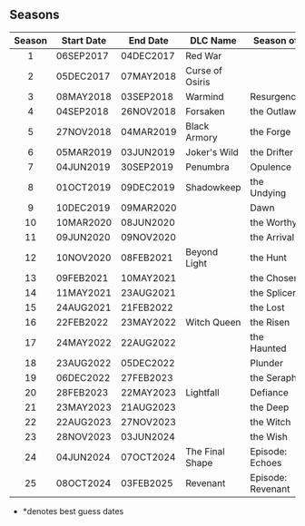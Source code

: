 ## Seasons

| Season | Start Date | End Date  | DLC Name        | Season of         |
| :----: | ---------- | --------- | --------------- | ----------------- |
|   1    | 06SEP2017  | 04DEC2017 | Red War         |                   |
|   2    | 05DEC2017  | 07MAY2018 | Curse of Osiris |                   |
|   3    | 08MAY2018  | 03SEP2018 | Warmind         | Resurgence        |
|   4    | 04SEP2018  | 26NOV2018 | Forsaken        | the Outlaw        |
|   5    | 27NOV2018  | 04MAR2019 | Black Armory    | the Forge         |
|   6    | 05MAR2019  | 03JUN2019 | Joker's Wild    | the Drifter       |
|   7    | 04JUN2019  | 30SEP2019 | Penumbra        | Opulence          |
|   8    | 01OCT2019  | 09DEC2019 | Shadowkeep      | the Undying       |
|   9    | 10DEC2019  | 09MAR2020 |                 | Dawn              |
|   10   | 10MAR2020  | 08JUN2020 |                 | the Worthy        |
|   11   | 09JUN2020  | 09NOV2020 |                 | the Arrival       |
|   12   | 10NOV2020  | 08FEB2021 | Beyond Light    | the Hunt          |
|   13   | 09FEB2021  | 10MAY2021 |                 | the Chosen        |
|   14   | 11MAY2021  | 23AUG2021 |                 | the Splicer       |
|   15   | 24AUG2021  | 21FEB2022 |                 | the Lost          |
|   16   | 22FEB2022  | 23MAY2022 | Witch Queen     | the Risen         |
|   17   | 24MAY2022  | 22AUG2022 |                 | the Haunted       |
|   18   | 23AUG2022  | 05DEC2022 |                 | Plunder           |
|   19   | 06DEC2022  | 27FEB2023 |                 | the Seraph        |
|   20   | 28FEB2023  | 22MAY2023 | Lightfall       | Defiance          |
|   21   | 23MAY2023  | 21AUG2023 |                 | the Deep          |
|   22   | 22AUG2023  | 27NOV2023 |                 | the Witch         |
|   23   | 28NOV2023  | 03JUN2024 |                 | the Wish          |
|   24   | 04JUN2024  | 07OCT2024 | The Final Shape | Episode: Echoes   |
|   25   | 08OCT2024  | 03FEB2025 | Revenant        | Episode: Revenant |

- \*denotes best guess dates
